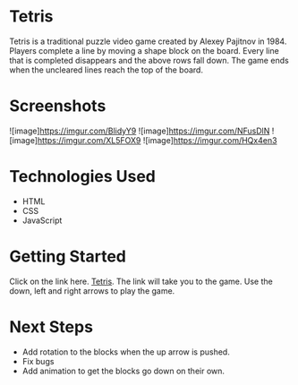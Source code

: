 # Tetris
Tetris is a traditional puzzle video game created by Alexey Pajitnov in 1984. Players complete a line by moving a shape block on the board. Every line that is completed disappears and the above rows fall down. The game ends when the uncleared lines reach the top of the board. 

# Screenshots
![image]https://imgur.com/BlidyY9
![image]https://imgur.com/NFusDlN
![image]https://imgur.com/XL5FOX9
![image]https://imgur.com/HQx4en3

# Technologies Used
- HTML
- CSS
- JavaScript

# Getting Started
Click on the link here. [Tetris](https://sivashilpa.github.io/Tetris/). The link will take you to the game. Use the down, left and right arrows to play the game.

# Next Steps
- Add rotation to the blocks when the up arrow is pushed. 
- Fix bugs
- Add animation to get the blocks go down on their own.

